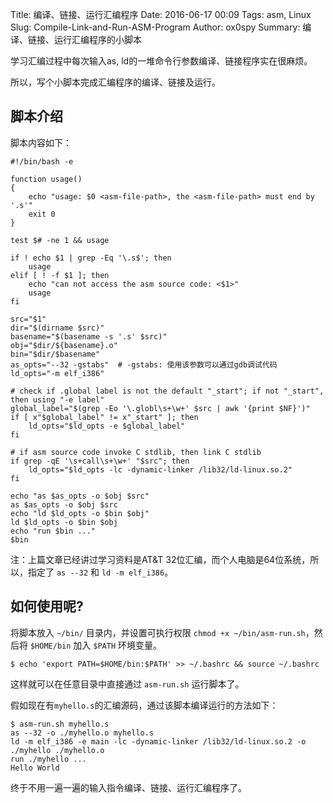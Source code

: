 Title: 编译、链接、运行汇编程序
Date: 2016-06-17 00:09
Tags: asm, Linux
Slug: Compile-Link-and-Run-ASM-Program
Author: ox0spy
Summary: 编译、链接、运行汇编程序的小脚本


学习汇编过程中每次输入as, ld的一堆命令行参数编译、链接程序实在很麻烦。

所以，写个小脚本完成汇编程序的编译、链接及运行。

## 脚本介绍

脚本内容如下：


	#!/bin/bash -e

    function usage()
    {
        echo "usage: $0 <asm-file-path>, the <asm-file-path> must end by '.s'"
        exit 0
    }

    test $# -ne 1 && usage

    if ! echo $1 | grep -Eq '\.s$'; then
        usage
    elif [ ! -f $1 ]; then
        echo "can not access the asm source code: <$1>"
        usage
    fi

    src="$1"
    dir="$(dirname $src)"
    basename="$(basename -s '.s' $src)"
    obj="$dir/${basename}.o"
    bin="$dir/$basename"
    as_opts="--32 -gstabs"  # -gstabs: 使用该参数可以通过gdb调试代码
    ld_opts="-m elf_i386"

    # check if .global label is not the default "_start"; if not "_start", then using "-e label"
    global_label="$(grep -Eo '\.globl\s+\w+' $src | awk '{print $NF}')"
    if [ x"$global_label" != x"_start" ]; then
        ld_opts="$ld_opts -e $global_label"
    fi

    # if asm source code invoke C stdlib, then link C stdlib
    if grep -qE '\s+call\s+\w+' "$src"; then
        ld_opts="$ld_opts -lc -dynamic-linker /lib32/ld-linux.so.2"
    fi

    echo "as $as_opts -o $obj $src"
    as $as_opts -o $obj $src
    echo "ld $ld_opts -o $bin $obj"
    ld $ld_opts -o $bin $obj
    echo "run $bin ..."
    $bin


注：上篇文章已经讲过学习资料是AT&T 32位汇编，而个人电脑是64位系统，所以，指定了 `as --32` 和 `ld -m elf_i386`。


## 如何使用呢?

将脚本放入 `~/bin/` 目录内，并设置可执行权限 `chmod +x ~/bin/asm-run.sh`，然后将 `$HOME/bin` 加入 `$PATH` 环境变量。

    $ echo 'export PATH=$HOME/bin:$PATH' >> ~/.bashrc && source ~/.bashrc

这样就可以在任意目录中直接通过 `asm-run.sh` 运行脚本了。

假如现在有`myhello.s`的汇编源码，通过该脚本编译运行的方法如下：

    $ asm-run.sh myhello.s
    as --32 -o ./myhello.o myhello.s
    ld -m elf_i386 -e main -lc -dynamic-linker /lib32/ld-linux.so.2 -o ./myhello ./myhello.o
    run ./myhello ...
    Hello World


终于不用一遍一遍的输入指令编译、链接、运行汇编程序了。

